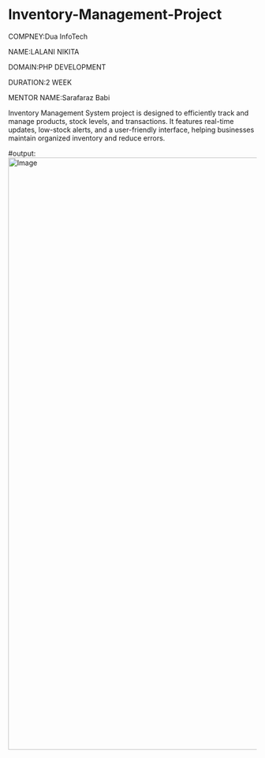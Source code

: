 # Inventory-Management-Project
COMPNEY:Dua InfoTech

NAME:LALANI NIKITA

DOMAIN:PHP DEVELOPMENT

DURATION:2 WEEK

MENTOR NAME:Sarafaraz Babi

 Inventory Management System project is designed to efficiently track and manage products, stock levels, and transactions. It features real-time updates, low-stock alerts, and a user-friendly interface, helping businesses maintain organized inventory and reduce errors.
 
#output:
<img width="1920" height="1200" alt="Image" src="https://github.com/user-attachments/assets/b3e5f4e1-6b8d-439e-868f-e7746842ef1c" />
